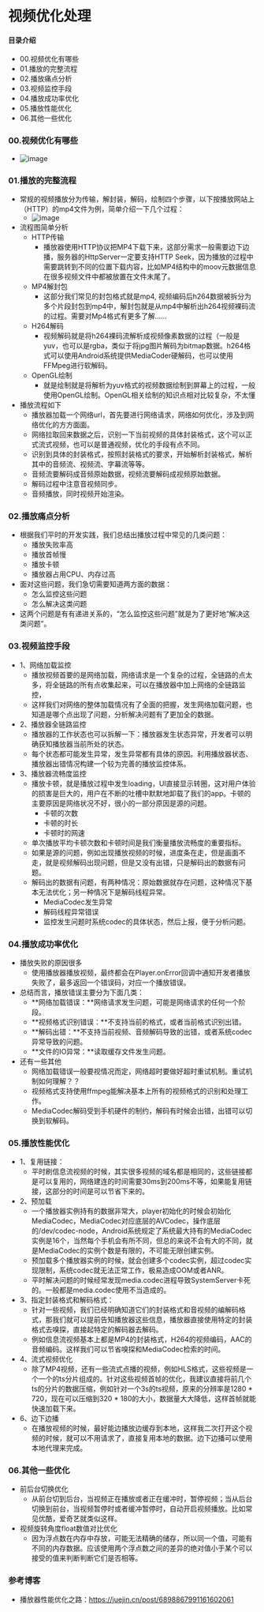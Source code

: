 # 视频优化处理
#### 目录介绍
- 00.视频优化有哪些
- 01.播放的完整流程
- 02.播放痛点分析
- 03.视频监控手段
- 04.播放成功率优化
- 05.播放性能优化
- 06.其他一些优化




### 00.视频优化有哪些
- ![image](https://img-blog.csdnimg.cn/20210401171515103.png?x-oss-process=image/watermark,type_ZmFuZ3poZW5naGVpdGk,shadow_10,text_aHR0cHM6Ly9ibG9nLmNzZG4ubmV0L20wXzM3NzAwMjc1,size_16,color_FFFFFF,t_70)



### 01.播放的完整流程
- 常规的视频播放分为传输，解封装，解码，绘制四个步骤，以下按播放网站上（HTTP）的mp4文件为例，简单介绍一下几个过程：
    - ![image](https://img-blog.csdnimg.cn/20201013114850247.png?x-oss-process=image/watermark,type_ZmFuZ3poZW5naGVpdGk,shadow_10,text_aHR0cHM6Ly9ibG9nLmNzZG4ubmV0L20wXzM3NzAwMjc1,size_16,color_FFFFFF,t_70#pic_center)
- 流程图简单分析
    - HTTP传输
        - 播放器使用HTTP协议把MP4下载下来，这部分需求一般需要边下边播，服务器的HttpServer一定要支持HTTP Seek，因为播放的过程中需要跳转到不同的位置下载内容，比如MP4结构中的moov元数据信息在很多视频文件中都被放置在文件末尾了。
    - MP4解封包
        - 这部分我们常见的封包格式就是mp4, 视频编码后h264数据被拆分为多个片段封包到mp4中，解封包就是从mp4中解析出h264视频裸码流的过程。需要对Mp4格式有更多了解……
    - H264解码
        - 视频解码就是将h264裸码流解析成视频像素数据的过程（一般是yuv，也可以是rgba，类似于将jpg图片解码为bitmap数据。h264格式可以使用Android系统提供MediaCoder硬解码，也可以使用FFMpeg进行软解码。
    - OpenGL绘制
        - 就是绘制就是将解析为yuv格式的视频数据绘制到屏幕上的过程，一般使用OpenGL绘制。OpenGL相关绘制的知识点相对比较复杂，不太懂
- 播放流程如下
    - 播放器加载一个网络url，首先要进行网络请求，网络如何优化，涉及到网络优化的方方面面。
    - 网络拉取回来数据之后，识别一下当前视频的具体封装格式，这个可以正式流式视频，也可以是普通视频，优化的手段有点不同。
    - 识别到具体的封装格式，按照封装格式的要求，开始解析封装格式，解析其中的音频流、视频流、字幕流等等。
    - 音频流要解码成音频原始数据，视频流要解码成视频原始数据。
    - 解码过程中注意音视频同步。
    - 音频播放，同时视频开始渲染。



### 02.播放痛点分析
- 根据我们平时的开发实践，我们总结出播放过程中常见的几类问题：
    - 播放失败率高
    - 播放首帧慢
    - 播放卡顿
    - 播放器占用CPU、内存过高
- 面对这些问题，我们急切需要知道两方面的数据：
    - 怎么监控这些问题
    - 怎么解决这类问题
- 这两个问题是有有递进关系的，“怎么监控这些问题”就是为了更好地“解决这类问题”。



### 03.视频监控手段
- 1、网络加载监控
    - 播放视频首要的是网络加载，网络请求是一个复杂的过程，全链路的点太多，将全链路的所有点收集起来，可以在播放器中加上网络的全链路监控，
    - 这样我们对网络的整体加载情况有了全面的把握，发生网络加载问题，也知道是哪个点出现了问题，分析解决问题有了更加全的数据。
- 2、播放器全链路监控
    - 播放器的工作状态也可以拆解一下：播放器发生状态异常，开发者可以明确获知播放器当前所处的状态。
    - 每个状态都可能发生异常，发生异常都有具体的原因。利用播放器状态、播放器出错情况构建一个较为完善的播放监控体系。
- 3、播放器流畅度监控
    - 播放卡顿，就是播放过程中发生loading，UI直接显示转圈，这对用户体验的损害是巨大的，用户在不断的吐槽中默默地卸载了我们的app。卡顿的主要原因是网络状况不好，很小的一部分原因是源的问题。
        - 卡顿的次数
        - 卡顿的时长
        - 卡顿时的网速
    - 单次播放平均卡顿次数和卡顿时间是我们衡量播放流畅度的重要指标。
    - 如果是源的问题，例如出现播放视频的时候，进度条在走，但是画面不走，就是视频解码出现问题，但是又没有出错，只是解码出的数据有问题。
    - 解码出的数据有问题，有两种情况：原始数据就存在问题，这种情况下基本无法优化；另一种情况下是解码线程异常。
        - MediaCodec发生异常
        - 解码线程异常错误
        - 监控发生问题时系统codec的具体状态，然后上报，便于分析问题。



### 04.播放成功率优化
- 播放失败的原因很多
    - 使用播放器播放视频，最终都会在Player.onError回调中通知开发者播放失败了，最多返回一个错误码，对应一个播放错误。
- 总结而言，播放错误主要分为下面几类：
    - **网络加载错误：**网络请求发生问题，可能是网络请求的任何一个阶段。
    - **视频格式识别错误：**不支持当前的格式，或者当前格式识别出错。
    - **解码出错：**不支持当前视频、音频解码导致的出错，或者系统codec异常导致的问题。
    - **文件的IO异常：**读取缓存文件发生问题。
- 还有一些其他
    - 网络加载错误一般要视情况而定，网络超时要做好超时重试机制。重试机制如何理解？？
    - 视频格式支持使用ffmpeg能解决基本上所有的视频格式的识别和处理工作。
    - MediaCodec解码受到手机硬件的制约，解码有时候会出错，出错可以切换到软解码。



### 05.播放性能优化
- 1、复用链接：
    - 平时刷信息流视频的时候，其实很多视频的域名都是相同的，这些链接都是可以复用的，网络建连的时间需要30ms到200ms不等，如果能复用链接，这部分的时间是可以节省下来的。
- 2、预加载
    - 一个播放器实例持有的数据非常大，player初始化的时候会初始化MediaCodec，MediaCodec对应底层的AVCodec，操作底层的/dev/codec-node，Android系统规定了系统最大持有的MediaCodec实例是16个，当然每个手机会有所不同，但总的来说不会有大的不同，就是MediaCodec的实例个数是有限的，不可能无限创建实例。
    - 预加载多个播放器实例的时候，就会创建多个codec实例，超过codec实现限制，系统codec就无法正常工作，极易造成OOM或者ANR。
    - 平时解决问题的时候经常发现media.codec进程导致SystemServer卡死的。一般都是media.codec使用不当造成的。
- 3、指定封装格式和解码格式：
    - 针对一些视频，我们已经明确知道它们的封装格式和音视频的编解码格式，那我们就可以提前告知播放器这些信息，播放器直接使用特定的封装格式去嗅探，直接起特定的解码器去解码。
    - 例如信息流视频基本上都是MP4的封装格式，H264的视频编码，AAC的音频编码。这样我们可以节省嗅探和MediaCodec检索的时间。
- 4、流式视频优化
    - 除了MP4视频，还有一些流式点播的视频，例如HLS格式，这些视频是一个一个的ts分片组成的。针对这些视频首帧的优化，我建议直接将前几个ts的分片的数据压缩，例如针对一个3s的ts视频，原来的分辨率是1280 * 720，现在可以压缩到320 * 180的大小，数据量大大降低，这样首帧就能快速加载下来。
- 6、边下边播
    - 在播放视频的时候，最好能边播放边缓存到本地，这样我二次打开这个视频的时候，就可以不用请求了，直接复用本地的数据。边下边播可以使用本地代理来完成。


### 06.其他一些优化
- 前后台切换优化
    - 从前台切到后台，当视频正在播放或者正在缓冲时，暂停视频；当从后台切换到前台，当视频暂停时或者缓冲暂停时，自动开启视频播放。比如常见优酷，爱奇艺就类似这样。
- 视频旋转角度float数值对比优化
    - 因为浮点数在内存中存放，可能无法精确的储存，所以同一个值，可能有不同的内存数据。应该使用两个浮点数之间的差异的绝对值小于某个可以接受的值来判断判断它们是否相等。


### 参考博客
- 播放器性能优化之路：https://juejin.cn/post/6898867991161602061
















